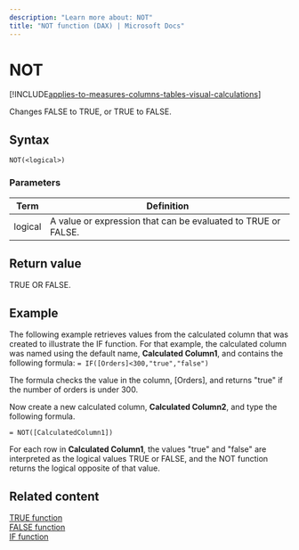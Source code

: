 ```yaml
---
description: "Learn more about: NOT"
title: "NOT function (DAX) | Microsoft Docs"
---
```

# NOT

[!INCLUDE[applies-to-measures-columns-tables-visual-calculations](includes/applies-to-measures-columns-tables-visual-calculations.md)]

Changes FALSE to TRUE, or TRUE to FALSE.  
  
## Syntax  
  
```dax
NOT(<logical>)  
```
  
### Parameters  
  
|Term|Definition|  
|--------|--------------|  
|logical|A value or expression that can be evaluated to TRUE or FALSE.|  
  
## Return value

TRUE OR FALSE.  
  
## Example

The following example retrieves values from the calculated column that was created to illustrate the IF function. For that example, the calculated column was named using the default name, **Calculated Column1**, and contains the following formula: `= IF([Orders]<300,"true","false")`  
  
The formula checks the value in the column, [Orders], and returns "true" if the number of orders is under 300.  
  
Now create a new calculated column, **Calculated Column2**, and type the following formula.  
  
```dax
= NOT([CalculatedColumn1])  
```

For each row in **Calculated Column1**, the values "true" and "false" are interpreted as the logical values TRUE or FALSE, and the NOT function returns the logical opposite of that value.  
  
## Related content

[TRUE function](true-function-dax.md)  
[FALSE function](false-function-dax.md)  
[IF function](if-function-dax.md)  
